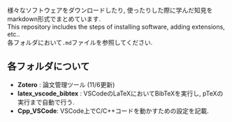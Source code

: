 
様々なソフトウェアをダウンロードしたり, 使ったりした際に学んだ知見をmarkdown形式でまとめています.  
This repository includes the steps of installing software, adding extensions, etc..  
各フォルダにおいて`.md`ファイルを参照してください.

## 各フォルダについて
- **Zotero** : 論文管理ツール (11/6更新)
- **latex_vscode_bibtex** : VSCodeのLaTeXにおいてBibTeXを実行し, pTeXの実行まで自動で行う.
- **Cpp_VSCode**: VSCode上でC/C++コードを動かすための設定を記載.

